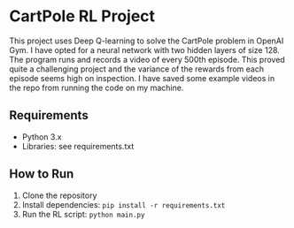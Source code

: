 
# CartPole RL Project

This project uses Deep Q-learning to solve the CartPole problem in OpenAI Gym. I have opted for a neural network with two hidden layers of size 128. The program runs and records a video of every 500th episode. This proved quite a challenging project and the variance of the rewards from each episode seems high on inspection. I have saved some example videos in the repo from running the code on my machine.

## Requirements
- Python 3.x
- Libraries: see requirements.txt

## How to Run
1. Clone the repository
2. Install dependencies: `pip install -r requirements.txt`
3. Run the RL script: `python main.py`
